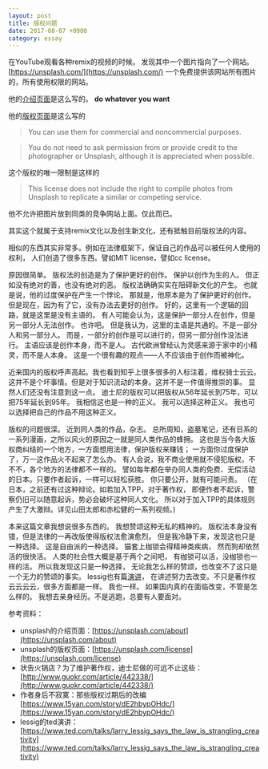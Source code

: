```yaml
---
layout: post
title: 版权问题
date: 2017-08-07 +0900
category: essay
---
```


在YouTube观看各种remix的视频的时候。
发现其中一个图片指向了一个网站。
[https://unsplash.com/](https://unsplash.com/)
一个免费提供该网站所有图片的，所有使用权限的网站。

他的[介绍页面](https://unsplash.com/about)是这么写的。
__do whatever you want__

他的[版权页面](https://unsplash.com/license)是这么写的
> You can use them for commercial and noncommercial purposes.

> You do not need to ask permission from or provide credit to the photographer or Unsplash,
although it is appreciated when possible.

这个版权的唯一限制是这样的
>This license does not include the right to compile photos from Unsplash to replicate a similar or competing service.

他不允许把图片放到同类的竞争网站上面。仅此而已。

其实这个就属于支持remix文化以及创生新文化，还有抵触目前版权法的内容。

相似的东西其实非常多。例如在法律框架下，保证自己的作品可以被任何人使用的权利，
人们创造了很多东西。譬如MIT license，譬如cc license。

原因很简单。
版权法的创造是为了保护更好的创作。
保护以创作为生的人。
但正如没有绝对的善，也没有绝对的恶。
版权法确确实实在阻碍新文化的产生。
也就是说，他的过度保护在产生一个悖论。
那就是，他原本是为了保护更好的创作。
但是现在，因为有了它，没有办法去更好的创作。
好的，这里有一个逻辑的回路，就是这里是没有主语的。
有人可能会认为，这是保护一部分人在创作，但是另一部分人无法创作。
也许吧。
但是我认为，这里的主语是共通的。不是一部分人和另一部分人。
而是，一部分的创作是可以进行的，但另一部分创作没法进行。
主语应该是创作本身，而不是人。
古代欧洲曾经认为灵感来源于家中的小精灵，而不是人本身。
这是一个很有趣的观点——人不应该由于创作而被神化。

近来国内的版权呼声高起。我也看到知乎上很多很多的人标注着，维权骑士云云。
这并不是个坏事情。但是对于知识流动的本身。这并不是一件值得推崇的事。
显然人们还没有注意到这一点。
迪士尼的版权可以把版权从56年延长到75年，可以把75年延长到95年。
我相信这也是一种的正义。
我可以选择这种正义。
我也可以选择把自己的作品不用这种正义。

版权的问题很深。
近到同人类的作品，杂志。
总所周知，盗墓笔记，还有日系的一系列漫画，之所以风火的原因之一就是同人类作品的蜂拥。
这也是当今各大版权商纠结的一个地方，一方面想用法律，保护版权来赚钱；
一方面你过度保护了，万一这作品火不起来了怎么办。
有人会说，我不商业使用就不侵犯版权。不不不，各个地方的法律都不一样的。
譬如每年都在举办同人类的免费、无偿活动的日本。只要作者起诉，一样可以轻松获胜。
你只要公开，就有可能问责。
（在日本，之前还有过这种辩论。如若加入TPP，对于著作权，
即便作者不起诉，警察仍旧可以随意起诉，势必会破坏这种同人文化。
所以对于加入TPP的具体规则产生了大激辩。详见山田太郎和赤松健的一系列视频。)

本来这篇文章我想说很多东西的。
我想赞颂这种无私的精神的。
版权法本身没有错，但是法律的一再改版使得版权法愈演愈烈。
但是我冷静下来，发现这也只是一种选择。
这是自由派的一种选择。
猫套上枷锁会得精神类疾病，
然而狗却依然活的很快活。
人类的社会性大概是基于两个之间吧，
有枷锁可以活，没枷锁也一样的活。
所以我发现这只是一种选择，
无论我怎么样的赞颂，也改变不了这只是一个无力的赞颂的事实。
lessig也有篇[演讲](https://www.ted.com/talks/lawrence_lessig_the_unstoppable_walk_to_political_reform)，
在讲述努力去改变。不只是著作权云云云云，很多方面都是一样。
我也一样。
如果国内真的在面临改变，不管是怎么样的。
我想去亲身经历。不是逃跑，总要有人要面对。

参考资料：
+ unsplash的介绍页面：[https://unsplash.com/about](https://unsplash.com/about)
+ unsplash的版权页面：[https://unsplash.com/license](https://unsplash.com/license)
+ 状告火锅店？为了维护著作权，迪士尼做的可远不止这些：[http://www.guokr.com/article/442338/](http://www.guokr.com/article/442338/)
+ 作者身后不寂寞：那些版权过期后的改编[https://www.15yan.com/story/dE2hbypOHdc/](https://www.15yan.com/story/dE2hbypOHdc/)
+ lessig的ted演讲：[https://www.ted.com/talks/larry_lessig_says_the_law_is_strangling_creativity](https://www.ted.com/talks/larry_lessig_says_the_law_is_strangling_creativity)

<!--
几年前看的我热血沸腾的lessig的ted演讲。
虽然他总统竞选失败了。但是可以看到很多关联的运动在不温不火的进行啊。
譬如这个网站：https://unsplash.com/    
对于下载的图片内容不设任何限制--类似于支持remix文化以及一系列产生新文化的概念。
虽然应该并不是符合万国法律的那种credit（具体在这里https://unsplash.com/about）。
如果想要万国法律适用的还是要用cc license或者MIT license。
-->
